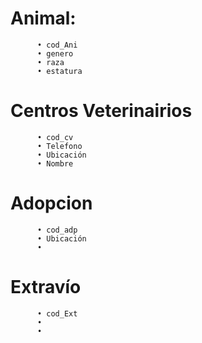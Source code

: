 # Animal: 
          • cod_Ani
          • genero
          • raza
          • estatura
         
# Centros Veterinairios
          • cod_cv
          • Telefono
          • Ubicación
          • Nombre
          
# Adopcion
          • cod_adp
          • Ubicación
          • 
          
# Extravío 
          • cod_Ext
          • 
          •
